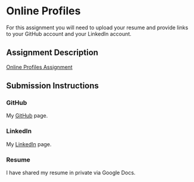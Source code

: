 # Online Profiles
For this assignment you will need to upload your resume and provide links to your GitHub account and your LinkedIn account.

## Assignment Description
[Online Profiles Assignment](https://education.launchcode.org/liftoff/modules/assignments/online-profiles)

## Submission Instructions
 
### GitHub

My [GitHub](https://github.com/JayhawkChief) page. 
 
### LinkedIn

My [LinkedIn](https://www.linkedin.com/in/broc-hammett-b7817b37/) page. 

### Resume

I have shared my resume in private via Google Docs. 
